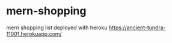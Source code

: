 # mern-shopping
mern shopping list deployed with heroku 
https://ancient-tundra-11001.herokuapp.com/
